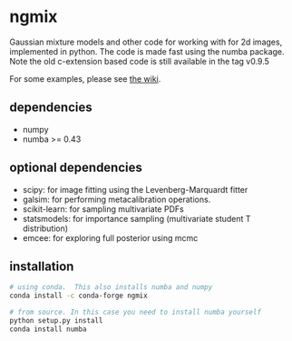 ngmix
=====

Gaussian mixture models and other code for working with for 2d images,
implemented in python.   The code is made fast using the numba package.  Note
the old c-extension based code is still available in the tag v0.9.5

For some examples, please see [the wiki](https://github.com/esheldon/ngmix/wiki).

dependencies
------------

* numpy
* numba >= 0.43

optional dependencies
---------------------
* scipy: for image fitting using the Levenberg-Marquardt fitter
* galsim: for performing metacalibration operations.
* scikit-learn: for sampling multivariate PDFs
* statsmodels: for importance sampling (multivariate student
    T distribution)
* emcee: for exploring full posterior using mcmc

installation
------------
```bash
# using conda.  This also installs numba and numpy
conda install -c conda-forge ngmix 

# from source. In this case you need to install numba yourself
python setup.py install
conda install numba
```
